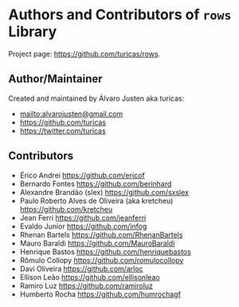 # Authors and Contributors of `rows` Library

Project page: <https://github.com/turicas/rows>.

## Author/Maintainer

Created and maintained by Álvaro Justen aka turicas:

- <mailto:alvarojusten@gmail.com>
- <https://github.com/turicas>
- <https://twitter.com/turicas>


## Contributors

- Érico Andrei <https://github.com/ericof>
- Bernardo Fontes <https://github.com/berinhard>
- Alexandre Brandão (slex) <https://github.com/sxslex>
- Paulo Roberto Alves de Oliveira (aka kretcheu) <https://github.com/kretcheu>
- Jean Ferri <https://github.com/jeanferri>
- Evaldo Junior <https://github.com/infog>
- Rhenan Bartels <https://github.com/RhenanBartels>
- Mauro Baraldi <https://github.com/MauroBaraldi>
- Henrique Bastos <https://github.com/henriquebastos>
- Rômulo Collopy <https://github.com/romulocollopy>
- Davi Oliveira <https://github.com/arloc>
- Ellison Leão <https://github.com/ellisonleao>
- Ramiro Luz <https://github.com/ramiroluz>
- Humberto Rocha <https://github.com/humrochagf>
